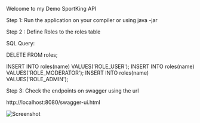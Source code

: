 Welcome to my Demo SportKing API 


Step 1:
Run the application on your compiler or using java -jar <ApplicationName>



Step 2 : 
Define  Roles to the roles table

SQL Query: 

DELETE FROM roles;

INSERT INTO roles(name) VALUES('ROLE_USER');
INSERT INTO roles(name) VALUES('ROLE_MODERATOR');
INSERT INTO roles(name) VALUES('ROLE_ADMIN');


Step 3: 
Check the endpoints on swagger using the url 

http://localhost:8080/swagger-ui.html






![Screenshot](https://drive.google.com/file/d/1OzR9qlHazxHcWzBZpnPiiFi14xjjU_41/view?usp=sharing)
